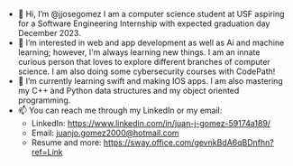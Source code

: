 - 👋 Hi, I’m @jjosegomez I am a computer science student at USF aspiring for a Software Engineering Internship with expected graduation day December 2023.
- 👀 I’m interested in web and app development as well as Ai and machine learning; however, I'm always learning new things. I am an innate curious person that loves to explore different branches of computer science. I am also doing some cybersecurity courses with CodePath!
- 🌱 I’m currently learning swift and making IOS apps. I am also mastering my C++ and Python data structures and my object oriented programming.
- 📫 You can reach me through my LinkedIn or my email:
    - LinkedIn: https://www.linkedin.com/in/juan-j-gomez-59174a189/
    - Email: juanjo.gomez2000@hotmail.com
    - Resume and more: https://sway.office.com/gevnkBdA6qBDnfhn?ref=Link

<!---
jjosegomez/jjosegomez is a ✨ special ✨ repository because its `README.md` (this file) appears on your GitHub profile.
You can click the Preview link to take a look at your changes.
--->
